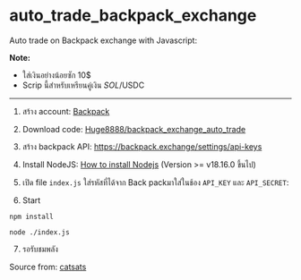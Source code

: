 # auto_trade_backpack_exchange


Auto trade on Backpack exchange with Javascript:


**Note:**
- ใส่เงินอย่างน้อยซัก 10$
- Scrip นี้สำหรับเหรียนคู่เงิน $SOL/$USDC

----------------------------
1. สร้าง account: [Backpack](https://backpack.exchange/refer/6b4b98ea-6382-43ef-b9da-8b764d13dbac)

2. Download code: [Huge8888/backpack_exchange_auto_trade](https://github.com/huge8888/backpack_exchange_auto_trade/archive/refs/heads/main.zip)

3. สร้าง backpack API: https://backpack.exchange/settings/api-keys


4. Install NodeJS: [How to install Nodejs](https://www.geeksforgeeks.org/installation-of-node-js-on-windows) (Version >= v18.16.0 ขึ้นไป) 

5. เปิด file ```index.js``` ใส่รหัสที่ได้จาก Back packมาใส่ในช้อง ```API_KEY``` และ ```API_SECRET```:


6. Start
```
npm install
```
```
node ./index.js
```

7. รอรับชมพลัง


Source from: [catsats](https://github.com/catsats)
